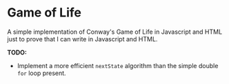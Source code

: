 # Game of Life

A simple implementation of Conway's Game of Life in Javascript and HTML
just to prove that I can write in Javascript and HTML.

**TODO:**
* Implement a more efficient `nextState` algorithm than the simple double `for` loop present.
